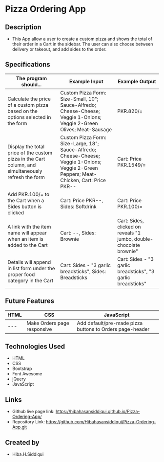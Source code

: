 # Pizza Ordering App

## Description

- This App allow a user to create a custom pizza and shows the total of their order in a Cart in the sidebar. The user can also choose between delivery or takeout, and add sides to the order.

## Specifications

The program should... | Example Input | Example Output
----- | ----- | -----
Calculate the price of a custom pizza based on the options selected in the form | Custom Pizza Form: Size-Small, 10"; Sauce-Alfredo; Cheese-Cheese; Veggie 1-Onions; Veggie 2-Green Olives; Meat-Sausage | PKR.820/=
Display the total price of the custom pizza in the Cart column, and simultaneously refresh the form | Custom Pizza Form: Size-Large, 18"; Sauce-Alfredo; Cheese-Cheese; Veggie 1-Onions; Veggie 2-Green Peppers; Meat-Chicken, Cart: Price PKR-- | Cart: Price PKR.1549/=
Add PKR.100/= to the Cart when a Sides button is clicked | Cart: Price PKR--, Sides: Softdrink | Cart: Price PKR.100/=
A link with the item name will appear when an item is added to the Cart | Cart: --, Sides: Brownie | Cart: Sides, clicked on reveals "1 jumbo, double-chocolate brownie"
Details will append in list form under the proper food category in the Cart | Cart: Sides - "3 garlic breadsticks", Sides: Breadsticks  | Cart: Sides - "3 garlic breadsticks", "3 garlic breadsticks"

## Future Features

HTML | CSS | JavaScript
----- | ----- | -----
--- | Make Orders page responsive | Add default/pre-made pizza buttons to Orders page-header

## Technologies Used

- HTML
- CSS
- Bootstrap
- Font Awesome
- jQuery
- JavaScript

## Links
- Github live page link: https://hibahasansiddiqui.github.io/Pizza-Ordering-App/
- Repository Link: https://github.com/Hibahasansiddiqui/Pizza-Ordering-App.git

## Created by
- Hiba.H.Siddiqui
